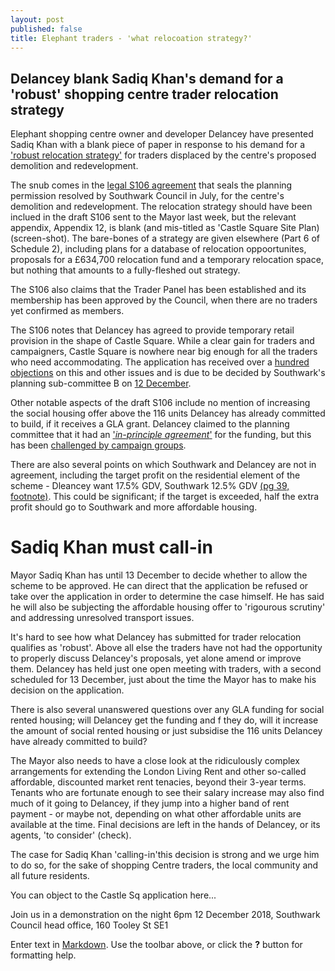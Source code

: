```yaml
---
layout: post
published: false
title: Elephant traders - 'what relocoation strategy?'
---
```

## Delancey blank Sadiq Khan's demand for a 'robust' shopping centre trader relocation strategy

Elephant shopping centre owner and developer Delancey have presented Sadiq Khan with a blank piece of paper in response to his demand for a ['robust relocation strategy'](https://www.change.org/p/sadiq-khan-sadiq-say-no-to-the-displacement-of-bame-communities-from-elephant-castle/responses/41627) for traders displaced by the centre's proposed demolition and redevelopment.

The snub comes in the [legal S106 agreement](http://planbuild.southwark.gov.uk/documents/?GetDocument=%7b%7b%7b!cmd1tKmi8kCHCJ6ouDat0w%3d%3d!%7d%7d%7d) that seals the planning permission resolved by Southwark Council in July, for the centre's demolition and redevelopment.  The relocation strategy should have been inclued in the draft S106 sent to the Mayor last week, but the relevant appendix, Appendix 12, is blank (and mis-titled as 'Castle Square Site Plan) (screen-shot).  The bare-bones of a strategy are given elsewhere (Part 6 of Schedule 2), including plans for a database of relocation oppoortunites, proposals for a £634,700 relocation fund and a temporary relocation space, but nothing that amounts to a fully-fleshed out strategy.

The S106 also claims that the Trader Panel has been established and its membership has been approved by the Council, when there are no traders yet confirmed as members.  

The S106 notes that Delancey has agreed to provide temporary retail provision in the shape of Castle Square.  While a clear gain for traders and campaigners, Castle Square is nowhere near big enough for all the traders who need accommodating.  The application has received over a [hundred objections](http://35percent.org/boxpark/#object) on this and other issues and is due to be decided by Southwark's planning sub-committee B on [12 December](http://moderngov.southwark.gov.uk/ieListDocuments.aspx?CId=353&MId=6147&Ver=4).

Other notable aspects of the draft S106 include no mention of increasing the social housing offer above the 116 units Delancey has already committed to build, if it receives a GLA grant.  Delancey claimed to the planning committee that it had an ['_in-principle agreement_'](http://planbuild.southwark.gov.uk/documents/?GetDocument=%7b%7b%7b!b5xBNaYRSleWlYx6oXVrEA%3d%3d!%7d%7d%7d) for the funding, but this has been [challenged by campaign groups](http://35percent.org/2018-10-30-shopping-centre-legal-challenge/).

There are also several points on which Southwark and Delancey are not in agreement, including the target profit on the residential element of the scheme - Dleancey want 17.5% GDV, Southwark 12.5% GDV [(pg 39, footnote)](http://planbuild.southwark.gov.uk/documents/?GetDocument=%7b%7b%7b!cmd1tKmi8kCHCJ6ouDat0w%3d%3d!%7d%7d%7d).  This could be significant; if the target is exceeded, half the extra profit should go to Southwark and more affordable housing.

# Sadiq Khan must call-in

Mayor Sadiq Khan has until 13 December to decide whether to allow the scheme to be approved. He can direct that the application be refused or take over the application in order to determine the case himself.  He has said he will also be subjecting the affordable housing offer to 'rigourous scrutiny' and addressing unresolved transport issues.
 

It's hard to see how what Delancey has submitted for trader relocation qualifies as 'robust'.  Above all else the traders have not had the opportunity to properly discuss Delancey's proposals, yet alone amend or improve them.  Delancey has held just one open meeting with traders, with a second scheduled for 13 December, just about the time the Mayor has to make his decision on the application.

There is also several unanswered questions over any GLA funding for social rented housing; will Delancey get the funding and f they do, will it increase the amount of social rented housing or just subsidise the 116 units Delancey have already committed to build?

The Mayor also needs to have a close look at the ridiculously complex arrangements for extending the London Living Rent and other so-called affordable, discounted market rent tenacies, beyond their 3-year terms.  Tenants who are fortunate enough to see their salary increase may also find much of it going to Delancey, if they jump into a higher band of rent payment - or maybe not, depending on what other affordable units are available at the time.  Final decisions are left in the hands of Delancey, or its agents, 'to consider' (check).

The case for Sadiq Khan 'calling-in'this decision is strong and we urge him to do so, for the sake of  shopping Centre traders, the local community and all future residents.

You can object to the Castle Sq application here...

Join us in a demonstration on the night 6pm 12 December 2018, Southwark Council head office, 160 Tooley St SE1


Enter text in [Markdown](http://daringfireball.net/projects/markdown/). Use the toolbar above, or click the **?** button for formatting help.
